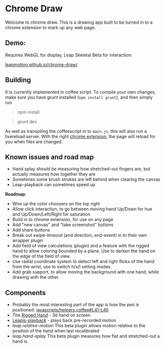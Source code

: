 # Chrome Draw

Welcome to chrome draw.  This is a drawing app built to be turned in to a chrome extension to mark up any web page.

## Demo:

Requires WebGL for display, Leap Skeletal Beta for interaction:

[leapmotion.github.io/chrome-draw/](http://leapmotion.github.io/chrome-draw/)

## Building

It is currently implemented in coffee script.  To compile your own changes, make sure you have grunt installed
(`npm install grunt`), and then simply run

> npm install

> grunt dev

As well as transpiling the coffeescript in to `main.js`, this will also run a livereload server.  With the right
[chrome extension](https://chrome.google.com/webstore/detail/livereload/jnihajbhpnppcggbcgedagnkighmdlei?hl=en), the page will reload for you when files are changed.

## Known issues and road map

 - Hand splay should be measuring how stretched-out fingers are, but actually measures how together they are
 - Sometimes some brush strokes are left behind when clearing the canvas
 - Leap-playback can sometimes speed up

**Roadmap**:

 - Wire up the color choosers on the top right
 - Allow click interaction, to go between moving hand Up/Down for hue and Up/Down/Left/Right for saturation
 - Build in to chrome extension, for use on any page
 - Add "new canvas" and "take screenshot" buttons
 - Add share buttons
 - Break out swipe-timeout (and direction, end-event) in to their own wrapper plugin
 - Add field of view calculations (plugin) and a feature with the rigged hand to allow coloring bounded by a plane.  Use to darken the hand on the edge of the field of view.
 - Use radial coordinate system to detect left and right flicks of the hand from the wrist, use to switch h/s/l setting modes.
 - Add grab support, to allow moving the background with one hand, while drawing with the other.


## Components

 - Probably the most interesting part of the app is how the pen is positioned: [javascripts/helpers.coffee#L41-L45](https://github.com/leapmotion/chrome-draw/blob/master/javascripts/helpers.coffee#L41-L45)
 - The [Rigged Hand](https://github.com/leapmotion/leapjs-rigged-hand) - 3d hand on screen
 - [Leapjs-playback](https://github.com/leapmotion/leapjs-playback) - plays back pre-recorded motion
 - *leap.relative-motion* This beta plugin allows motion relative to the position of the hand when last recalibrated
 - *leap.hand-splay* This beta plugin measures how flat and stretched-out a hand is.
